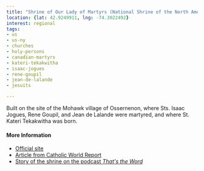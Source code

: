 ```yaml
---
title: "Shrine of Our Lady of Martyrs (National Shrine of the North American Martyrs)"
location: {lat: 42.9249911, lng: -74.3022492}
interest: regional
tags:
- us
- us-ny
- churches
- holy-persons
- canadian-martyrs
- kateri-tekakwitha
- isaac-jogues
- rene-goupil
- jean-de-lalande
- jesuits

---
```



Built on the site of the Mohawk village of Ossernenon, where Sts. Isaac Jogues, Rene Goupil, and Jean de Lalande were martyred, and where St. Kateri Tekakwitha was born.

#### More Information

* [Official site](https://www.ourladyofmartyrsshrine.org/)
* [Article from Catholic World Report](https://www.catholicworldreport.com/2023/04/07/visiting-el-santuario-de-chimayo-the-most-popular-pilgrimage-site-in-america/)
* [Story of the shrine on the podcast *That's the Word*](https://thunderrock.org/story-extras/take-the-hint)





